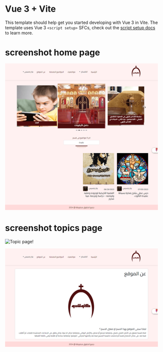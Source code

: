 # Vue 3 + Vite

This template should help get you started developing with Vue 3 in Vite. The template uses Vue 3 `<script setup>` SFCs, check out the [script setup docs](https://v3.vuejs.org/api/sfc-script-setup.html#sfc-script-setup) to learn more.

# screenshot home page

![Home page!](/src/assets/images/1.png "Home page")

# screenshot topics page

![Topic page!](/assets/images/2.jpg "Topic page")

![About page!](/src/assets/images/3.png "About page")